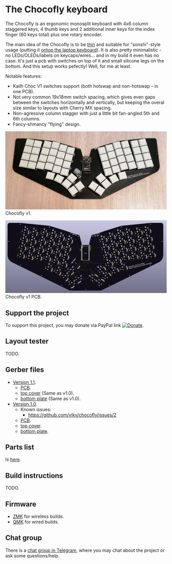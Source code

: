 # The Chocofly keyboard

The Chocofly is an ergonomic monosplit keyboard with 4x6 column staggered keys,
4 thumb keys and 2 additional inner keys for the index finger (60 keys total) plus one rotary encoder.

The main idea of the Chocofly is to be [thin](https://imgur.com/a/kJ5HPdX) and suitable for "sonshi"-style usage (putting it [ontop the laptop keyboard](https://imgur.com/gallery/Bps65YA)). It is also pretty minimalistic - no LEDs/OLEDs/labels on keycaps/wires... and in my build it even has no case. It's just a pcb with switches on top of it and small silicone legs on the bottom. And this setup works pefectly! Well, for me at least.

Notable features:
- Kailh Choc V1 switches support (both hotswap and non-hotswap - in one PCB).
- Not very common 19x18mm switch spacing, which gives even gaps between the switches horizontally and vertically,
  but keeping the overal size similar to layouts with Cherry MX spacing.
- Non-agressive column stagger with just a little bit fan-angled 5th and 6th columns.
- Fancy-shmancy "flying" design.

![The Chocofly keyboard v1](/images/chocofly_v1-0.jpg)
Chocofly v1.

![The Chocofly keyboard v1 PCB](/images/chocofly_pcb_v1-0.jpg)
Chocofly v1 PCB.


## Support the project

To support this project, you may donate via PayPal link [![Donate](https://img.shields.io/badge/Donate-PayPal-green.svg)](https://www.paypal.com/cgi-bin/webscr?cmd=_s-xclick&hosted_button_id=99MYK4CNR8DP2).


## Layout tester

TODO.


## Gerber files

* [Version 1.1](https://github.com/vlkv/chocofly/tree/v1.1).
  * [PCB](https://github.com/vlkv/chocofly/blob/v1.1/pcb/chocofly_v1_1_pcb.zip).
  * [top cover](https://github.com/vlkv/chocofly/blob/v1.0/top_cover/chocofly_v1_0_top_cover.zip) (Same as v1.0).
  * [bottom plate](https://github.com/vlkv/chocofly/blob/master/bottom_plate/chocofly_v1_0_bottom_plate.zip) (Same as v1.0).
* [Version 1.0](https://github.com/vlkv/chocofly/tree/v1.0).
  * Known issues:
    * https://github.com/vlkv/chocofly/issues/2
  * [PCB](https://github.com/vlkv/chocofly/blob/v1.0/pcb/chocofly_v1_0_pcb.zip).
  * [top cover](https://github.com/vlkv/chocofly/blob/v1.0/top_cover/chocofly_v1_0_top_cover.zip).
  * [bottom plate](https://github.com/vlkv/chocofly/blob/master/bottom_plate/chocofly_v1_0_bottom_plate.zip).


## Parts list

Is [here](parts_list.md).


## Build instructions

TODO.


## Firmware

* [ZMK](https://github.com/vlkv/chocofly-zmk-config) for wireless builds.
* [QMK](https://github.com/vlkv/qmk_firmware/tree/master/keyboards/chocofly) for wired builds.


## Chat group

There is a [chat group in Telegram](https://t.me/avalanche_kb), where you may chat about the project or ask some questions/help.


